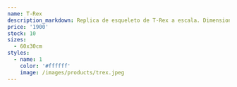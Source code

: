 ```yaml
---
name: T-Rex
description_markdown: Replica de esqueleto de T-Rex a escala. Dimensiones, 50cm largo por 30cm alto.
price: '1900'
stock: 10
sizes:
  - 60x30cm
styles:
  - name: 1
    color: '#ffffff'
    image: /images/products/trex.jpeg
---
```


